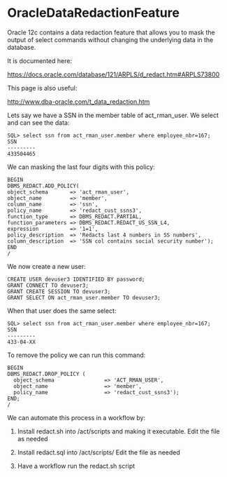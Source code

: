 # OracleDataRedactionFeature

Oracle 12c contains a data redaction feature that allows you to mask the output of select commands without changing the underlying data in the database.

It is documented here:

https://docs.oracle.com/database/121/ARPLS/d_redact.htm#ARPLS73800

This page is also useful:

http://www.dba-oracle.com/t_data_redaction.htm

Lets say we have a SSN in the member table of act_rman_user. We select and can see the data:

```
SQL> select ssn from act_rman_user.member where employee_nbr=167;
SSN
---------
433504465
```

We can masking the last four digits with this policy:

```
BEGIN
DBMS_REDACT.ADD_POLICY(
object_schema       => 'act_rman_user',
object_name         => 'member',
column_name         => 'ssn',
policy_name         => 'redact_cust_ssns3',
function_type       => DBMS_REDACT.PARTIAL,
function_parameters => DBMS_REDACT.REDACT_US_SSN_L4,
expression          => '1=1',
policy_description  => 'Redacts last 4 numbers in SS numbers',
column_description  => 'SSN col contains social security number');
END
/
```
We now create a new user:
```
CREATE USER devuser3 IDENTIFIED BY password;
GRANT CONNECT TO devuser3;
GRANT CREATE SESSION TO devuser3;
GRANT SELECT ON act_rman_user.member TO devuser3;
```

When that user does the same select:

```
SQL> select ssn from act_rman_user.member where employee_nbr=167;
SSN
---------
433-04-XX
```

To remove the policy we can run this command:

```
BEGIN
DBMS_REDACT.DROP_POLICY (
  object_schema                => 'ACT_RMAN_USER',
  object_name                  => 'member',
  policy_name                  => 'redact_cust_ssns3');
END;
/
```

We can automate this process in a workflow by:

1)  Install redact.sh into /act/scripts and making it executable.
Edit the file as needed

2)  Install redact.sql into /act/scripts/
Edit the file as needed

3)  Have a workflow run the redact.sh script
